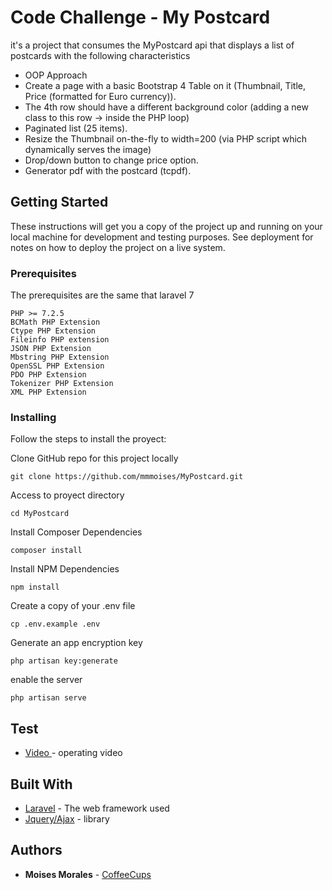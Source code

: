 # Code Challenge - My Postcard

it's a project that consumes the MyPostcard api that displays a list of postcards with the following characteristics

- OOP Approach
- Create a page with a basic Bootstrap 4 Table on it (Thumbnail, Title, Price (formatted for Euro currency)).
- The 4th row should have a different background color (adding a new class to this row -> inside the PHP loop) 
- Paginated list (25 items).
- Resize the Thumbnail  on-the-fly to width=200 (via PHP script which dynamically serves the image)
- Drop/down button to change price option.
- Generator pdf with the postcard (tcpdf).


## Getting Started

These instructions will get you a copy of the project up and running on your local machine for development and testing purposes. See deployment for notes on how to deploy the project on a live system.

### Prerequisites

The prerequisites are the same that laravel 7

```
PHP >= 7.2.5
BCMath PHP Extension
Ctype PHP Extension
Fileinfo PHP extension
JSON PHP Extension
Mbstring PHP Extension
OpenSSL PHP Extension
PDO PHP Extension
Tokenizer PHP Extension
XML PHP Extension
```

### Installing

Follow the steps to install the proyect:

Clone GitHub repo for this project locally
```
git clone https://github.com/mmmoises/MyPostcard.git
```

Access to proyect directory
```
cd MyPostcard
```

Install Composer Dependencies
```
composer install
```

Install NPM Dependencies
```
npm install
```

Create a copy of your .env file
```
cp .env.example .env
```

Generate an app encryption key
```
php artisan key:generate
```

enable the server
```
php artisan serve
```

## Test

* [Video ](https://drive.google.com/file/d/1xEKJ2CgY_LKal7ZNyj_Nt4KqMa9mvUJ6/view?usp=sharing) - operating video


## Built With

* [Laravel](https://laravel.com/) - The web framework used
* [Jquery/Ajax](https://jquery.com/) - library

## Authors

* **Moises Morales** - [CoffeeCups](https://github.com/mmmoises)


